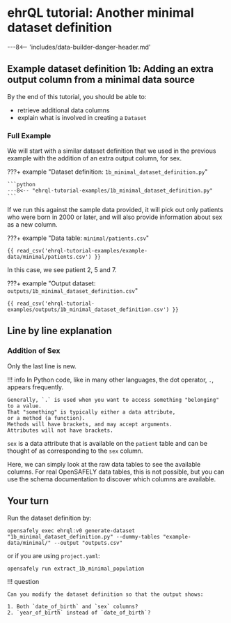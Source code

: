# ehrQL tutorial: Another minimal dataset definition

---8<-- 'includes/data-builder-danger-header.md'

## Example dataset definition 1b: Adding an extra output column from a minimal data source

By the end of this tutorial, you should be able to:

* retrieve additional data columns
* explain what is involved in creating a `Dataset`

### Full Example

We will start with a similar dataset definition that we used in the previous example
with the addition of an extra output column, for sex.

???+ example "Dataset definition: `1b_minimal_dataset_definition.py`"

    ```python
    ---8<-- "ehrql-tutorial-examples/1b_minimal_dataset_definition.py"
    ```

If we run this against the sample data provided, it will pick out only patients who were born in 2000 or later, and will also provide information about sex as a new column.

???+ example "Data table: `minimal/patients.csv`"

    {{ read_csv('ehrql-tutorial-examples/example-data/minimal/patients.csv') }}

In this case, we see patient 2, 5 and 7.

???+ example "Output dataset: `outputs/1b_minimal_dataset_definition.csv`"

    {{ read_csv('ehrql-tutorial-examples/outputs/1b_minimal_dataset_definition.csv') }}

## Line by line explanation

### Addition of Sex

Only the last line is new.

!!! info
    In Python code, like in many other languages, the dot operator, `.`, appears frequently.

    Generally, `.` is used when you want to access something "belonging" to a value.
    That "something" is typically either a data attribute,
    or a method (a function).
    Methods will have brackets, and may accept arguments.
    Attributes will not have brackets.

`sex` is a data attribute that is available on the `patient` table
and can be thought of as corresponding to the `sex` column.

Here, we can simply look at the raw data tables to see the available columns.
For real OpenSAFELY data tables, this is not possible,
but you can use the schema documentation to discover which columns are available.

## Your turn

Run the dataset definition by:

```
opensafely exec ehrql:v0 generate-dataset "1b_minimal_dataset_definition.py" --dummy-tables "example-data/minimal/" --output "outputs.csv"
```

or if you are using `project.yaml`:

```
opensafely run extract_1b_minimal_population
```

!!! question

    Can you modify the dataset definition so that the output shows:

    1. Both `date_of_birth` and `sex` columns?
    2. `year_of_birth` instead of `date_of_birth`?
